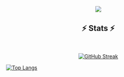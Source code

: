 <h1 align="center">
  <a href="https://git.io/typing-svg">
    <img src="https://readme-typing-svg.herokuapp.com/?lines=Hi+I'm+Martin+B;Elmartino4&center=true&size=30">
  </a>
</h1>


<h2 align="center">⚡ Stats ⚡</h2>
<br>
<p align=center>
  <a href="https://git.io/streak-stats"><img src="https://streak-stats.demolab.com?user=Elmartino4&theme=radical&hide_border=true&border_radius=0&date_format=j%20M%5B%20Y%5D&mode=weekly&card_width=350" alt="GitHub Streak" /></a>

  <a href="https://github.com/anuraghazra/github-readme-stats"><img src="https://github-readme-stats.vercel.app/api/top-langs/?username=Elmartino4&theme=radical&card_width=350" alt="Top Langs" /></a>
</p>
